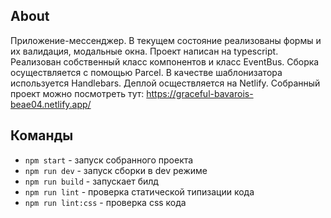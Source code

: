 ## About

Приложение-мессенджер. В текущем состояние реализованы формы и их валидация, модальные окна. Проект написан на typescript. Реализован собственный класс компонентов и класс EventBus. Сборка осуществляется с помощью Parcel. В качестве шаблонизатора используется Handlebars. Деплой осществляется на Netlify. Собранный проект можно посмотреть тут: https://graceful-bavarois-beae04.netlify.app/

## Команды

- `npm start` - запуск собранного проекта
- `npm run dev` - запуск сборки в dev режиме
- `npm run build` - запускает билд
- `npm run lint` - проверка статической типизации кода
- `npm run lint:css` - проверка css кода
